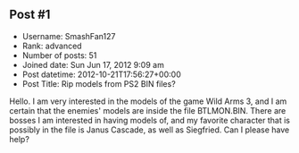 ## Post #1
- Username: SmashFan127
- Rank: advanced
- Number of posts: 51
- Joined date: Sun Jun 17, 2012 9:09 am
- Post datetime: 2012-10-21T17:56:27+00:00
- Post Title: Rip models from PS2 BIN files?

Hello. I am very interested in the models of the game Wild Arms 3, and I am certain that the enemies' models are inside the file BTLMON.BIN. There are bosses I am interested in having models of, and my favorite character that is possibly in the file is Janus Cascade, as well as Siegfried. Can I please have help?
